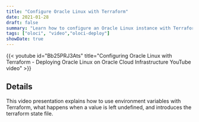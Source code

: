 ```yaml
---
title: "Configure Oracle Linux with Terraform"
date: 2021-01-28
draft: false
summary: "Learn how to configure an Oracle Linux instance with Terraform on Oracle Cloud Infrastructure."
tags: ["oloci", "video","oloci-deploy"]
showDate: true
---
```


{{< youtube id="Bb25PRJ3Ats" title="Configuring Oracle Linux with Terraform - Deploying Oracle Linux on Oracle Cloud Infrastructure YouTube video" >}}

## Details

This video presentation explains how to use environment variables with Terraform, what happens when a value is left undefined, and introduces the terraform state file.
